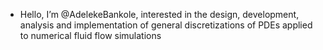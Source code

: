 - Hello, I’m @AdelekeBankole, interested in the design, development, analysis and implementation of general discretizations of PDEs applied to numerical fluid flow simulations 


<!---
AdelekeBankole/AdelekeBankole is a ✨ special ✨ repository because its `README.md` (this file) appears on your GitHub profile.
You can click the Preview link to take a look at your changes.
--->
